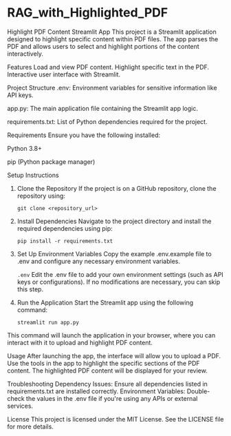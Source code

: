 # RAG_with_Highlighted_PDF

Highlight PDF Content Streamlit App
This project is a Streamlit application designed to highlight specific content within PDF files. The app parses the PDF and allows users to select and highlight portions of the content interactively.

Features
Load and view PDF content.
Highlight specific text in the PDF.
Interactive user interface with Streamlit.

Project Structure
.env: Environment variables for sensitive information like API keys.

app.py: The main application file containing the Streamlit app logic.

requirements.txt: List of Python dependencies required for the project.

Requirements
Ensure you have the following installed:

Python 3.8+

pip (Python package manager)

Setup Instructions
1. Clone the Repository
If the project is on a GitHub repository, clone the repository using:

    `git clone <repository_url>`

2. Install Dependencies
Navigate to the project directory and install the required dependencies using pip:

    `pip install -r requirements.txt`

3. Set Up Environment Variables
Copy the example .env.example file to .env and configure any necessary environment variables.

    `.env`
Edit the .env file to add your own environment settings (such as API keys or configurations). If no modifications are necessary, you can skip this step.

4. Run the Application
Start the Streamlit app using the following command:

    `streamlit run app.py`

This command will launch the application in your browser, where you can interact with it to upload and highlight PDF content.

Usage
After launching the app, the interface will allow you to upload a PDF.
Use the tools in the app to highlight the specific sections of the PDF content.
The highlighted PDF content will be displayed for your review.

Troubleshooting
Dependency Issues: Ensure all dependencies listed in requirements.txt are installed correctly.
Environment Variables: Double-check the values in the .env file if you're using any APIs or external services.

License
This project is licensed under the MIT License. See the LICENSE file for more details.
